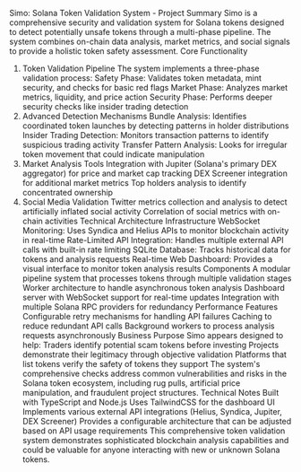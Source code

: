 Simo: Solana Token Validation System - Project Summary
Simo is a comprehensive security and validation system for Solana tokens designed to detect potentially unsafe tokens through a multi-phase pipeline. The system combines on-chain data analysis, market metrics, and social signals to provide a holistic token safety assessment.
Core Functionality
1. Token Validation Pipeline
The system implements a three-phase validation process:
Safety Phase: Validates token metadata, mint security, and checks for basic red flags
Market Phase: Analyzes market metrics, liquidity, and price action
Security Phase: Performs deeper security checks like insider trading detection
2. Advanced Detection Mechanisms
Bundle Analysis: Identifies coordinated token launches by detecting patterns in holder distributions
Insider Trading Detection: Monitors transaction patterns to identify suspicious trading activity
Transfer Pattern Analysis: Looks for irregular token movement that could indicate manipulation
3. Market Analysis Tools
Integration with Jupiter (Solana's primary DEX aggregator) for price and market cap tracking
DEX Screener integration for additional market metrics
Top holders analysis to identify concentrated ownership
4. Social Media Validation
Twitter metrics collection and analysis to detect artificially inflated social activity
Correlation of social metrics with on-chain activities
Technical Architecture
Infrastructure
WebSocket Monitoring: Uses Syndica and Helius APIs to monitor blockchain activity in real-time
Rate-Limited API Integration: Handles multiple external API calls with built-in rate limiting
SQLite Database: Tracks historical data for tokens and analysis requests
Real-time Web Dashboard: Provides a visual interface to monitor token analysis results
Components
A modular pipeline system that processes tokens through multiple validation stages
Worker architecture to handle asynchronous token analysis
Dashboard server with WebSocket support for real-time updates
Integration with multiple Solana RPC providers for redundancy
Performance Features
Configurable retry mechanisms for handling API failures
Caching to reduce redundant API calls
Background workers to process analysis requests asynchronously
Business Purpose
Simo appears designed to help:
Traders identify potential scam tokens before investing
Projects demonstrate their legitimacy through objective validation
Platforms that list tokens verify the safety of tokens they support
The system's comprehensive checks address common vulnerabilities and risks in the Solana token ecosystem, including rug pulls, artificial price manipulation, and fraudulent project structures.
Technical Notes
Built with TypeScript and Node.js
Uses TailwindCSS for the dashboard UI
Implements various external API integrations (Helius, Syndica, Jupiter, DEX Screener)
Provides a configurable architecture that can be adjusted based on API usage requirements
This comprehensive token validation system demonstrates sophisticated blockchain analysis capabilities and could be valuable for anyone interacting with new or unknown Solana tokens.
